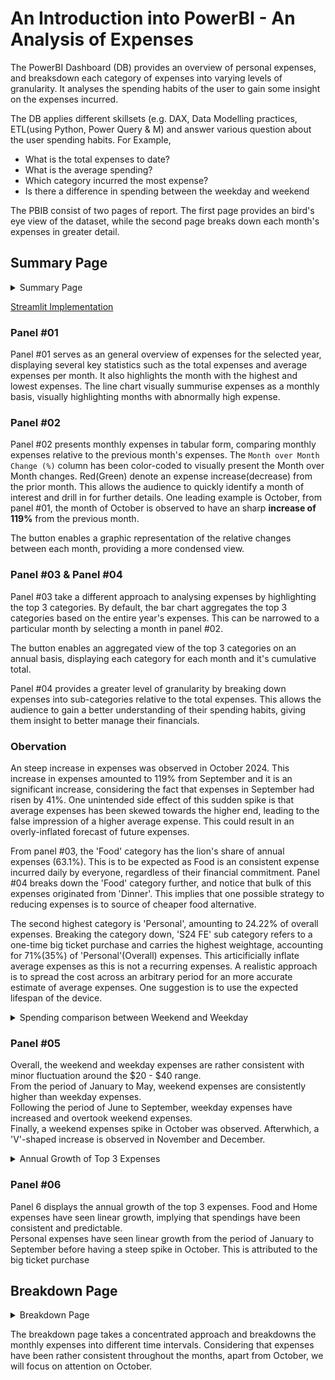 # An Introduction into PowerBI - An Analysis of Expenses
The PowerBI Dashboard (DB) provides an overview of personal expenses, and breaksdown each category of expenses into varying levels of granularity. It analyses the spending habits of the user to gain some insight on the expenses incurred.  

The DB applies different skillsets (e.g. DAX, Data Modelling practices, ETL(using Python, Power Query & M) and answer various question about the user spending habits.
For Example,

* What is the total expenses to date?
* What is the average spending?
* Which category incurred the most expense? 
* Is there a difference in spending between the weekday and weekend

The PBIB consist of two pages of report. The first page provides an bird's eye view of the dataset, while the second page breaks down each month's expenses in greater detail.

## Summary Page

<details>
  <summary>Summary Page</summary>

  <img src ="https://github.com/user-attachments/assets/b68b887f-12fb-4314-b93a-ab5bd842fb76" width= "800"></img>

</details>

[Streamlit Implementation](https://mainpy-t6ryjmv5dd4yxeoz5wxtna.streamlit.app/)

### Panel #01
Panel #01 serves as an general overview of expenses for the selected year, displaying several key statistics such as the total expenses and average expenses per month. It also highlights the month with the highest and lowest expenses. The line chart visually summurise expenses as a monthly basis, visually highlighting months with abnormally high expense.    

### Panel #02
Panel #02 presents monthly expenses in tabular form, comparing monthly expenses relative to the previous month's expenses. The `Month over Month Change (%)` column has been color-coded to visually present the Month over Month changes. Red(Green) denote an expense increase(decrease) from the prior month. This allows the audience to quickly identify a month of interest and drill in for further details. One leading example is October, from panel #01, the month of October is observed to have an sharp **increase of 119%** from the previous month. 

The button enables a graphic representation of the relative changes between each month, providing a more condensed view.

### Panel #03 & Panel #04
Panel #03 take a different approach to analysing expenses by highlighting the top 3 categories. By default, the bar chart aggregates the top 3 categories based on the entire year's expenses. This can be narrowed to a particular month by selecting a month in panel #02. 

The button enables an aggregated view of the top 3 categories on an annual basis, displaying each category for each month and it's cumulative total. 

Panel #04 provides a greater level of granularity by breaking down expenses into sub-categories relative to the total expenses. This allows the audience to gain a better understanding of their spending habits, giving them insight to better manage their financials.

### Obervation
An steep increase in expenses was observed in October 2024. This increase in expenses amounted to 119% from September and it is an significant increase, considering the fact that expenses in September had risen by 41%. One unintended side effect of this sudden spike is that average expenses has been skewed towards the higher end, leading to the false impression of a higher average expense. This could result in an overly-inflated forecast of future expenses. 

From panel #03, the 'Food' category has the lion's share of annual expenses (63.1%). This is to be expected as Food is an consistent expense incurred daily by everyone, regardless of their financial commitment. Panel #04 breaks down the 'Food' category further, and notice that bulk of this expenses originated from 'Dinner'. This implies that one possible strategy to reducing expenses is to source of cheaper food alternative.

The second highest category is 'Personal', amounting to 24.22% of overall expenses. Breaking the category down, 'S24 FE' sub category refers to a one-time big ticket purchase and carries the highest weightage, accounting for 71%(35%) of 'Personal'(Overall) expenses. This articificially inflate average expenses as this is not a recurring expenses. A realistic approach is to spread the cost across an arbitrary period for an more accurate estimate of average expenses. One suggestion is to use the expected lifespan of the device.


<details>
  <summary>Spending comparison between Weekend and Weekday</summary>

  <img src ="https://github.com/user-attachments/assets/1c9d182a-7443-4da4-b5c3-1d60855232a4" width= "500"></img>

</details>

### Panel #05
Overall, the weekend and weekday expenses are rather consistent with minor fluctuation around the $20 - $40 range.  
From the period of January to May, weekend expenses are consistently higher than weekday expenses.  
Following the period of June to September, weekday expenses have increased and overtook weekend expenses.   
Finally, a weekend expenses spike in October was observed. Afterwhich, a 'V'-shaped increase is observed in November and December.  

<details>
  <summary>Annual Growth of Top 3 Expenses</summary>

  <img src ="https://github.com/user-attachments/assets/b7a798de-0045-4e87-b245-b9c32175e23b" width= "500"></img>

</details>

### Panel #06
Panel 6 displays the annual growth of the top 3 expenses. Food and Home expenses have seen linear growth, implying that spendings have been consistent and predictable.  
Personal expenses have seen linear growth from the period of January to September before having a steep spike in October. This is attributed to the big ticket purchase

## Breakdown Page

<details>
  <summary>Breakdown Page</summary>

  <img src="https://github.com/user-attachments/assets/70524d63-d814-45dc-a236-f877d653c15f" width="500"></img>

</details>

The breakdown page takes a concentrated approach and breakdowns the monthly expenses into different time intervals. Considering that expenses have been rather consistent throughout the months, apart from October, we will focus on attention on October. 

###

